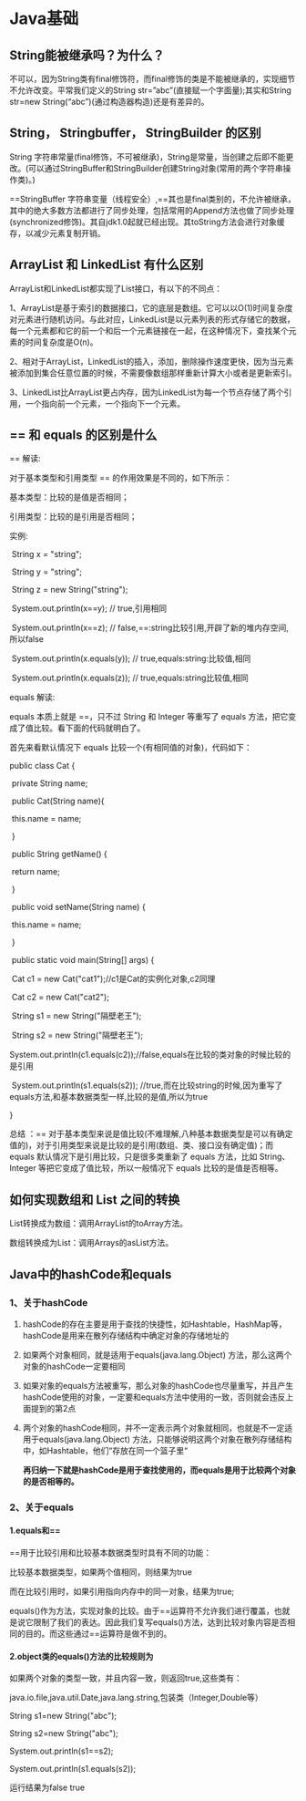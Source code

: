 # **Java基础**

## String能被继承吗？为什么？

不可以，因为String类有final修饰符，而final修饰的类是不能被继承的，实现细节不允许改变。平常我们定义的String str=”abc”(直接赋一个字面量);其实和String str=new String(“abc”)(通过构造器构造)还是有差异的。

## String， Stringbuffer， StringBuilder 的区别

String 字符串常量(final修饰，不可被继承)，String是常量，当创建之后即不能更改。(可以通过StringBuffer和StringBuilder创建String对象(常用的两个字符串操作类)。) 

==StringBuffer 字符串变量（线程安全）,==其也是final类别的，不允许被继承，其中的绝大多数方法都进行了同步处理，包括常用的Append方法也做了同步处理(synchronized修饰)。其自jdk1.0起就已经出现。其toString方法会进行对象缓存，以减少元素复制开销。 

## ArrayList 和 LinkedList 有什么区别

ArrayList和LinkedList都实现了List接口，有以下的不同点： 

1、ArrayList是基于索引的数据接口，它的底层是数组。它可以以O(1)时间复杂度对元素进行随机访问。与此对应，LinkedList是以元素列表的形式存储它的数据，每一个元素都和它的前一个和后一个元素链接在一起，在这种情况下，查找某个元素的时间复杂度是O(n)。 

2、相对于ArrayList，LinkedList的插入，添加，删除操作速度更快，因为当元素被添加到集合任意位置的时候，不需要像数组那样重新计算大小或者是更新索引。 

3、LinkedList比ArrayList更占内存，因为LinkedList为每一个节点存储了两个引用，一个指向前一个元素，一个指向下一个元素。 

## == 和 equals 的区别是什么

== 解读: 

对于基本类型和引用类型 == 的作用效果是不同的，如下所示： 

基本类型：比较的是值是否相同； 

引用类型：比较的是引用是否相同； 

实例: 



​        String x = "string"; 

​        String y = "string"; 

​        String z = new String("string"); 

​        System.out.println(x==y); // true,引用相同 

​        System.out.println(x==z); // false,==:string比较引用,开辟了新的堆内存空间,所以false 

​        System.out.println(x.equals(y)); // true,equals:string:比较值,相同 

​        System.out.println(x.equals(z)); // true,equals:string比较值,相同 



equals 解读: 

equals 本质上就是 ==，只不过 String 和 Integer 等重写了 equals 方法，把它变成了值比较。看下面的代码就明白了。 

首先来看默认情况下 equals 比较一个(有相同值的对象)，代码如下： 



public class Cat { 

​    private  String name; 

​    public Cat(String name){ 

​        this.name = name; 

​    } 

​    public String getName() { 

​        return name; 

​    } 

​    public void setName(String name) { 

​        this.name = name; 

​    } 

​    public static void main(String[] args) { 

​        Cat c1 = new Cat("cat1");//c1是Cat的实例化对象,c2同理 

​        Cat c2 = new Cat("cat2"); 

​           String s1 = new String("隔壁老王"); 

​        String s2 = new String("隔壁老王"); 

​        System.out.println(c1.equals(c2));//false,equals在比较的类对象的时候比较的是引用 

​        System.out.println(s1.equals(s2)); //true,而在比较string的时候,因为重写了equals方法,和基本数据类型一样,比较的是值,所以为true 



} 



总结 ：== 对于基本类型来说是值比较(不难理解,八种基本数据类型是可以有确定值的)，对于引用类型来说是比较的是引用(数组、类、接口没有确定值)；而 equals 默认情况下是引用比较，只是很多类重新了 equals 方法，比如 String、Integer 等把它变成了值比较，所以一般情况下 equals 比较的是值是否相等。 

## **如何实现数组和 List 之间的转换**

List转换成为数组：调用ArrayList的toArray方法。

数组转换成为List：调用Arrays的asList方法。

## **Java中的hashCode和equals**

### **1、关于hashCode**

1. hashCode的存在主要是用于查找的快捷性，如Hashtable，HashMap等，hashCode是用来在散列存储结构中确定对象的存储地址的

2. 如果两个对象相同，就是适用于equals(java.lang.Object) 方法，那么这两个对象的hashCode一定要相同

3. 如果对象的equals方法被重写，那么对象的hashCode也尽量重写，并且产生hashCode使用的对象，一定要和equals方法中使用的一致，否则就会违反上面提到的第2点

4. 两个对象的hashCode相同，并不一定表示两个对象就相同，也就是不一定适用于equals(java.lang.Object) 方法，只能够说明这两个对象在散列存储结构中，如Hashtable，他们“存放在同一个篮子里“

   **再归纳一下就是hashCode是用于查找使用的，而equals是用于比较两个对象的是否相等的。**

### **2、关于equals**

#### 1.equals和==

==用于比较引用和比较基本数据类型时具有不同的功能： 



比较基本数据类型，如果两个值相同，则结果为true 



而在比较引用时，如果引用指向内存中的同一对象，结果为true;



equals()作为方法，实现对象的比较。由于==运算符不允许我们进行覆盖，也就是说它限制了我们的表达。因此我们复写equals()方法，达到比较对象内容是否相同的目的。而这些通过==运算符是做不到的。

#### 2.object类的equals()方法的比较规则为

如果两个对象的类型一致，并且内容一致，则返回true,这些类有： 



java.io.file,java.util.Date,java.lang.string,包装类（Integer,Double等） 



String s1=new String("abc"); 



String s2=new String("abc"); 



System.out.println(s1==s2); 



System.out.println(s1.equals(s2)); 



运行结果为false true